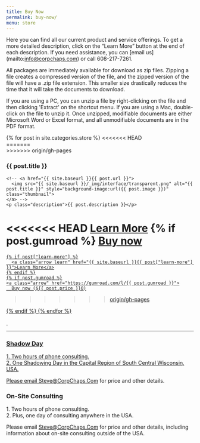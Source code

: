 ```yaml
---
title: Buy Now
permalink: buy-now/
menu: store
---
```

Here you can find all our current product and service offerings. To get a more detailed description, click on the “Learn More” button at the end of each description. If you need assistance, you can [email us] (mailto:info@corpchaps.com) or call 608-217-7261.
 
All packages are immediately available for download as zip files. Zipping a file creates a compressed version of the file, and the zipped version of the file will have a .zip file extension. This smaller size drastically reduces the time that it will take the documents to download.

If you are using a  PC, you can unzip a file by right-clicking on the file and then clicking 'Extract' on the shortcut menu. If you are using a Mac, double-click on the file to unzip it. Once unzipped, modifiable documents are either Microsoft Word or Excel format, and all unmodifiable documents are in the PDF format.

<div class="row" id="products">
{% for post in site.categories.store %}
<<<<<<< HEAD
  <div class="product col-md-4">
=======
  <div class="product col-md-6">
>>>>>>> origin/gh-pages
    <h3>{{ post.title }}</h3>

    <!-- <a href="{{ site.baseurl }}{{ post.url }}">
      <img src="{{ site.baseurl }}/_img/interface/transparent.png" alt="{{ post.title }}" style="background-image:url({{ post.image }})" class="thumbnail">
    </a> -->
    <p class="description">{{ post.description }}</p>
<<<<<<< HEAD
    <a class="arrow learn" href="{{ site.baseurl }}{{ post.url }}">Learn More</a>
    {% if post.gumroad %}
    <a class="arrow" href="https://gumroad.com/l/{{ post.gumroad }}?wanted=true">
      Buy now
=======
    {% if post["learn-more"] %}
      <a class="arrow learn" href="{{ site.baseurl }}{{ post["learn-more"] }}">Learn More</a>
    {% endif %}
    {% if post.gumroad %}
    <a class="arrow" href="https://gumroad.com/l/{{ post.gumroad }}">
      Buy now (${{ post.price }}0)
>>>>>>> origin/gh-pages
    </a>
  </div>
  {% endif %}
{% endfor %}
</div>
<p>&nbsp;</p>
<hr>
<div class="row">
<div class="product col-md-6">

<h3>Shadow Day</h3>

<p>1.  Two hours of phone consulting.<br>
2.  One Shadowing Day in the Capital Region of South Central Wisconsin, USA.
</p>
Please email <a href="mailto:Steve@CorpChaps.Com">Steve@CorpChaps.Com</a> for price and other details.
</div>
<div class="product col-md-6">

<h3>On-Site Consulting</h3>
<p>
1.  Two hours of phone consulting.<br>
2.  Plus, one day of consulting anywhere in the USA.
</p>
Please email <a href="mailto:Steve@CorpChaps.Com">Steve@CorpChaps.Com</a> for price and other details, including information about on-site consulting outside of the USA.

</div>
</div>
